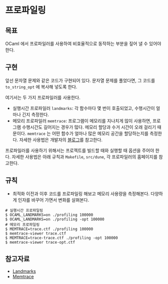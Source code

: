 # 프로파일링

## 목표
OCaml 에서 프로파일러를 사용하여 비효율적으로 동작하는 부분을 짚어 낼 수 있어야 한다.

## 구현
앞선 문자열 문제와 같은 코드가 구현되어 있다.
문자열 문제를 풀었다면, 그 코드를 `to_string_opt` 에 복사해 넣도록 한다.

여기서는 두 가지 프로파일러를 사용한다. 
- 실행시간 프로파일러 `landmarks`: 각 함수마다 몇 번이 호출되었고, 수행시간이 얼마나 긴지 측정한다.
- 메모리 프로파일러 `memtrace`: 프로그램이 메모리를 지나치게 많이 사용하면, 프로그램 수행시간도 길어지는 경우가 많다.
메모리 할당과 수거 시간이 오래 걸리기 때문이다. `memtrace` 는 어떤 함수가 얼마나 많은 메모리 공간을 할당하는지를 측정한다.
자세한 사용법은 개발자의 [블로그](https://blog.janestreet.com/finding-memory-leaks-with-memtrace/)를 참고한다.

프로파일러를 사용하기 위해서는 프로젝트를 빌드할 때와 실행할 때 옵션을 주어야 한다. 자세한 사용법은 아래 규칙과 `Makefile`, `src/dune`, 각 프로파일러의 홈페이지를 참고한다.

## 규칙
- 최적화 이전과 이후 코드를 프로파일링 해보고 메모리 사용량을 측정해본다. 다양하게 인자를 바꾸어 가면서 변화를 살펴본다.
```console
# 실행시간 프로파일링
$ OCAML_LANDMARKS=on ./profiling 100000
$ OCAML_LANDMARKS=on ./profiling -opt 100000
# 메모리 프로파일링
$ MEMTRACE=trace.ctf ./profiling 100000
$ memtrace-viewer trace.ctf
$ MEMTRACE=trace-trace.ctf ./profiling -opt 100000
$ memtrace-viewer trace-opt.ctf
```

## 참고자료
- [Landmarks](https://github.com/LexiFi/landmarks)
- [Memtrace](https://blog.janestreet.com/finding-memory-leaks-with-memtrace/)

